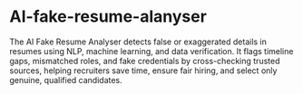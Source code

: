 # AI-fake-resume-alanyser
The AI Fake Resume Analyser detects false or exaggerated details in resumes using NLP, machine learning, and data verification. It flags timeline gaps, mismatched roles, and fake credentials by cross-checking trusted sources, helping recruiters save time, ensure fair hiring, and select only genuine, qualified candidates.
